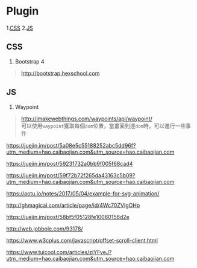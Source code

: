 # Plugin
1.[CSS](#css)
2.[JS](#js)
## <span id="css">CSS</span>
1. Bootstrap 4
> http://bootstrap.hexschool.com

## <span id="js">JS</span>
1. Waypoint
> http://imakewebthings.com/waypoints/api/waypoint/<br>
> 可以使用`waypoint`獲取每個`dom`位置，當畫面到達`dom`時，可以進行一些事件

https://juejin.im/post/5a08e5c55188252abc5dd96f?utm_medium=hao.caibaojian.com&utm_source=hao.caibaojian.com

https://juejin.im/post/59231732a0bb9f005f68cad4

https://juejin.im/post/59f72b72f265da43163c5b09?utm_medium=hao.caibaojian.com&utm_source=hao.caibaojian.com

https://aotu.io/notes/2017/05/04/example-for-svg-animation/

http://ghmagical.com/article/page/id/4Wc70ZVIgOHp

https://juejin.im/post/58bf5f05128fe10060156d2e

http://web.jobbole.com/93178/

https://www.w3cplus.com/javascript/offset-scroll-client.html

https://www.tuicool.com/articles/ziYFveJ?utm_medium=hao.caibaojian.com&utm_source=hao.caibaojian.com
